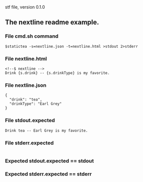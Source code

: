 stf file, version 0.1.0

## The nextline readme example.

### File cmd.sh command

~~~
$statictea -s=nextline.json -t=nextline.html >stdout 2>stderr
~~~

### File nextline.html

~~~
<!--$ nextline -->
Drink {s.drink} -- {s.drinkType} is my favorite.
~~~

### File nextline.json

~~~
{
  "drink": "tea",
  "drinkType": "Earl Grey"
}
~~~

### File stdout.expected

~~~
Drink tea -- Earl Grey is my favorite.
~~~

### File stderr.expected

~~~
~~~

### Expected stdout.expected == stdout
### Expected stderr.expected == stderr

